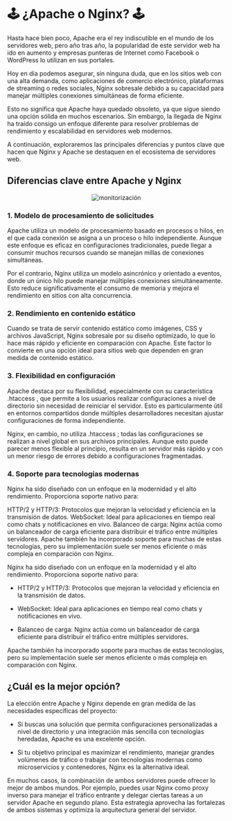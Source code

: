 # 🕹️ ¿Apache o Nginx? 🕹️

Hasta hace bien poco, Apache era el rey indiscutible en el mundo de los servidores web, pero año tras año, la popularidad de este servidor web ha ido en aumento y empresas punteras de Internet como Facebook o WordPress lo utilizan en sus portales. 

Hoy en día podemos asegurar, sin ninguna duda, que en los sitios web con una alta demanda, como aplicaciones de comercio electrónico, plataformas de streaming o redes sociales, Nginx sobresale debido a su capacidad para manejar múltiples conexiones simultáneas de forma eficiente.
  
Esto no significa que Apache haya quedado obsoleto, ya que sigue siendo una opción sólida en muchos escenarios. Sin embargo, la llegada de Nginx ha traído consigo un enfoque diferente para resolver problemas de rendimiento y escalabilidad en servidores web modernos.

A continuación, exploraremos las principales diferencias y puntos clave que hacen que Nginx y Apache se destaquen en el ecosistema de servidores web.

## Diferencias clave entre Apache y Nginx

<p align="center">
  <img src="https://github.com/user-attachments/assets/f99e7a0a-cf29-4343-ab4d-8b442f1a7a49" alt="monitorización" />
  </p>

### 1. Modelo de procesamiento de solicitudes

Apache utiliza un modelo de procesamiento basado en procesos o hilos, en el que cada conexión se asigna a un proceso o hilo independiente. Aunque este enfoque es eficaz en configuraciones tradicionales, puede llegar a consumir muchos recursos cuando se manejan millas de conexiones simultáneas.

Por el contrario, Nginx utiliza un modelo asincrónico y orientado a eventos, donde un único hilo puede manejar múltiples conexiones simultáneamente. Esto reduce significativamente el consumo de memoria y mejora el rendimiento en sitios con alta concurrencia.

### 2. Rendimiento en contenido estático

Cuando se trata de servir contenido estático como imágenes, CSS y archivos JavaScript, Nginx sobresale por su diseño optimizado, lo que lo hace más rápido y eficiente en comparación con Apache. Este factor lo convierte en una opción ideal para sitios web que dependen en gran medida de contenido estático.

### 3. Flexibilidad en configuración

Apache destaca por su flexibilidad, especialmente con su característica .htaccess , que permite a los usuarios realizar configuraciones a nivel de directorio sin necesidad de reiniciar el servidor. Esto es particularmente útil en entornos compartidos donde múltiples desarrolladores necesitan ajustar configuraciones de forma independiente.

Nginx, en cambio, no utiliza .htaccess ; todas las configuraciones se realizan a nivel global en sus archivos principales. Aunque esto puede parecer menos flexible al principio, resulta en un servidor más rápido y con un menor riesgo de errores debido a configuraciones fragmentadas.

### 4. Soporte para tecnologías modernas

Nginx ha sido diseñado con un enfoque en la modernidad y el alto rendimiento. Proporciona soporte nativo para:

HTTP/2 y HTTP/3: Protocolos que mejoran la velocidad y eficiencia en la transmisión de datos.
WebSocket: Ideal para aplicaciones en tiempo real como chats y notificaciones en vivo.
Balanceo de carga: Nginx actúa como un balanceador de carga eficiente para distribuir el tráfico entre múltiples servidores.
Apache también ha incorporado soporte para muchas de estas tecnologías, pero su implementación suele ser menos eficiente o más compleja en comparación con Nginx.

Nginx ha sido diseñado con un enfoque en la modernidad y el alto rendimiento. Proporciona soporte nativo para:

- HTTP/2 y HTTP/3: Protocolos que mejoran la velocidad y eficiencia en la transmisión de datos.
  
- WebSocket: Ideal para aplicaciones en tiempo real como chats y notificaciones en vivo.
  
- Balanceo de carga: Nginx actúa como un balanceador de carga eficiente para distribuir el tráfico entre múltiples servidores.
  
Apache también ha incorporado soporte para muchas de estas tecnologías, pero su implementación suele ser menos eficiente o más compleja en comparación con Nginx.

## ¿Cuál es la mejor opción?

La elección entre Apache y Nginx depende en gran medida de las necesidades específicas del proyecto:

 - Si buscas una solución que permita configuraciones personalizadas a nivel de directorio y una integración más sencilla con tecnologías heredadas, Apache es una excelente opción.
   
- Si tu objetivo principal es maximizar el rendimiento, manejar grandes volúmenes de tráfico o trabajar con tecnologías modernas como microservicios y contenedores, Nginx es la alternativa ideal.
  
En muchos casos, la combinación de ambos servidores puede ofrecer lo mejor de ambos mundos. Por ejemplo, puedes usar Nginx como proxy inverso para manejar el tráfico entrante y delegar ciertas tareas a un servidor Apache en segundo plano. Esta estrategia aprovecha las fortalezas de ambos sistemas y optimiza la arquitectura general del servidor.


